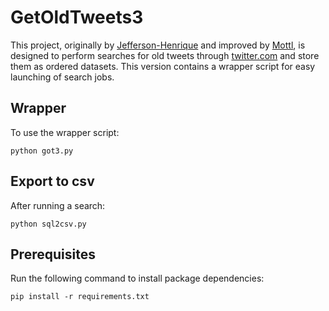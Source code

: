 # GetOldTweets3
This project, originally by [Jefferson-Henrique](https://github.com/Jefferson-Henrique/GetOldTweets-python) and improved by [Mottl](https://github.com/Mottl/GetOldTweets3), is designed to perform searches for old tweets through [twitter.com](https://twitter.com) and store them as ordered datasets. This version contains a wrapper script for easy launching of search jobs.

## Wrapper
To use the wrapper script:

```
python got3.py
```

## Export to csv
After running a search:
```
python sql2csv.py
```

## Prerequisites
Run the following command to install package dependencies:
```
pip install -r requirements.txt
```
